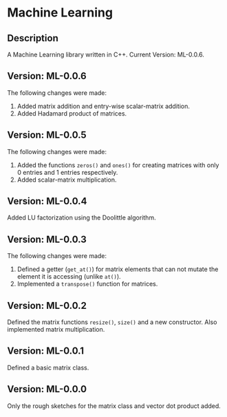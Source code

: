 # Machine Learning
## Description
 A Machine Learning library written in C++. Current Version: ML-0.0.6.
## Version: ML-0.0.6
 The following changes were made:
 1. Added matrix addition and entry-wise scalar-matrix addition.
 2. Added Hadamard product of matrices.
## Version: ML-0.0.5
 The following changes were made:
 1. Added the functions `zeros()` and `ones()` for creating matrices with only 0 entries and 1 entries respectively.
 2. Added scalar-matrix multiplication.
## Version: ML-0.0.4
 Added LU factorization using the Doolittle algorithm.
## Version: ML-0.0.3
 The following changes were made:
 1. Defined a getter (`get_at()`) for matrix elements that can not mutate the element it is accessing (unlike `at()`).
 2. Implemented a `transpose()` function for matrices.
## Version: ML-0.0.2
 Defined the matrix functions `resize()`, `size()` and a new constructor. Also implemented matrix multiplication.
## Version: ML-0.0.1
 Defined a basic matrix class.
## Version: ML-0.0.0
 Only the rough sketches for the matrix class and vector dot product added.
